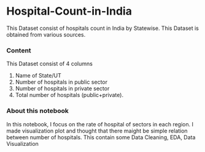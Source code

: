 # Hospital-Count-in-India

This Dataset consist of hospitals count in India by Statewise. This Dataset is obtained from various sources.

### Content
This Dataset consist of 4 columns  
1. Name of State/UT
2. Number of hospitals in public sector 
3. Number of hospitals in private sector 
4. Total number of hospitals (public+private).

### About this notebook
In this notebook, I focus on the rate of hospital of sectors in each region.
I made visualization plot and thought that there maight be simple relation between number of hospitals. This contain some Data Cleaning, EDA, Data Visualization
